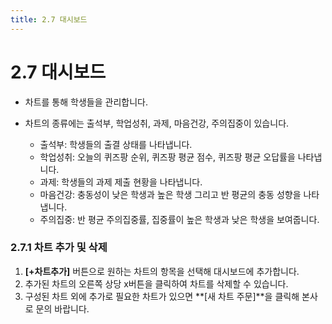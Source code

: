 ```yaml
---
title: 2.7 대시보드
---
```

# 2.7 대시보드

* 차트를 통해 학생들을 관리합니다.
* 차트의 종류에는 출석부, 학업성취, 과제, 마음건강, 주의집중이 있습니다.

  * 출석부: 학생들의 출결 상태를 나타냅니다.
  * 학업성취: 오늘의 퀴즈팡 순위, 퀴즈팡 평균 점수, 퀴즈팡 평균 오답률을 나타냅니다.
  * 과제: 학생들의 과제 제출 현황을 나타냅니다.
  * 마음건강: 충동성이 낮은 학생과 높은 학생 그리고 반 평균의 충동 성향을 나타냅니다.
  * 주의집중: 반 평균 주의집중률, 집중률이 높은 학생과 낮은 학생을 보여줍니다.

### 2.7.1 차트 추가 및 삭제

1. **\[+차트추가]** 버튼으로 원하는 차트의 항목을 선택해 대시보드에 추가합니다. 
2. 추가된 차트의 오른쪽 상당 x버튼을 클릭하여 차트를 삭제할 수 있습니다.
3. 구성된 차트 외에 추가로 필요한 차트가 있으면 **\[새 차트 주문]**을 클릭해 본사로 문의 바랍니다.
